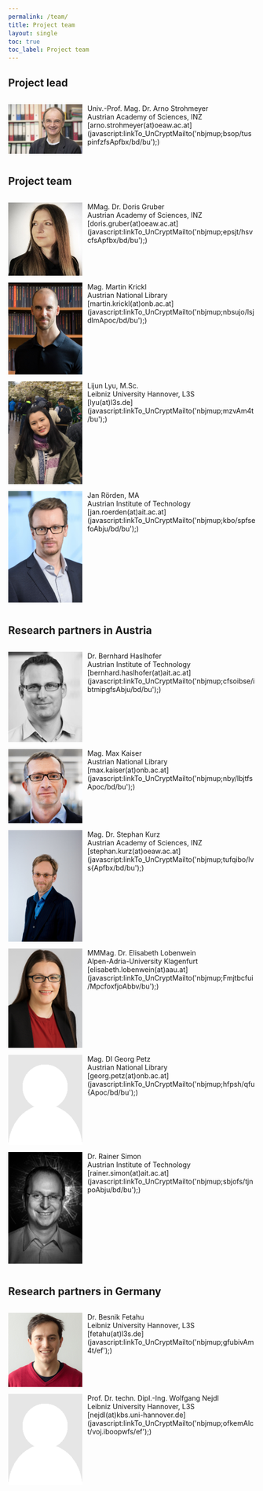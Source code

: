 ```yaml
---
permalink: /team/
title: Project team
layout: single
toc: true
toc_label: Project team
---
```


<script language="JavaScript" src="/_includes/unCryptMail.js" type="text/javascript"></script>

## Project lead

<div style="display:table; border-spacing: 0 1em;">

<div markdown="1" style="display:table-row;">
<img src="/images/team/UNI_Arno_Strohmeyer_06.jpg" alt="Portrait Arno Strohmeyer" style="width:30%; float:left; margin-right: 2%;">
Univ.-Prof. Mag. Dr. Arno Strohmeyer <a href="https://www.oeaw.ac.at/inz/personen/strohmeyer-arno/"><i class="fas fa-info-circle"></i></a><br>
Austrian Academy of Sciences, INZ<br>
[arno.strohmeyer(at)oeaw.ac.at](javascript:linkTo_UnCryptMailto('nbjmup;bsop/tuspinfzfsApfbx/bd/bu');)
</div>

</div>

## Project team

<div style="display:table; border-spacing: 0 1em;">

<div markdown="1" style="display:table-row;">
<img src="/images/team/Doris_Gruber.jpg" alt="Portrait Doris Gruber" style="width:30%; float:left; margin-right: 2%;">
MMag. Dr. Doris Gruber <a href="https://www.oeaw.ac.at/inz/personen/gruber-doris/"><i class="fas fa-info-circle"></i></a><br>
Austrian Academy of Sciences, INZ<br>
[doris.gruber(at)oeaw.ac.at](javascript:linkTo_UnCryptMailto('nbjmup;epsjt/hsvcfsApfbx/bd/bu');)
</div>

<div markdown="1" style="display:table-row">
<img src="/images/team/Martin_Krickl.jpg" alt="Portrait Martin Krickl" style="width:30%; float:left; margin-right: 2%;">
Mag. Martin Krickl <a href="https://www.onb.ac.at"><i class="fas fa-info-circle"></i></a><br>
Austrian National Library<br>
[martin.krickl(at)onb.ac.at](javascript:linkTo_UnCryptMailto('nbjmup;nbsujo/lsjdlmApoc/bd/bu');)
</div>

<div markdown="1" style="display:table-row">
<img src="/images/team/Lijun.jpg" alt="Portrait Lijun Liju" style="width:30%; float:left; margin-right: 2%;">
Lijun Lyu, M.Sc. <a href="https://www.l3s.de/en/user/lyu"><i class="fas fa-info-circle"></i></a><br>
Leibniz University Hannover, L3S<br>
[lyu(at)l3s.de](javascript:linkTo_UnCryptMailto('nbjmup;mzvAm4t/bu');)
</div>

<div markdown="1" style="display:table-row">
<img src="/images/team/roerden.jpg" alt="Portrait Jan Rörden" style="width:30%; float:left; margin-right: 2%;">
Jan Rörden, MA <a href="https://www.ait.ac.at/en/"><i class="fas fa-info-circle"></i></a><br>
Austrian Institute of Technology<br>
[jan.roerden(at)ait.ac.at](javascript:linkTo_UnCryptMailto('nbjmup;kbo/spfsefoAbju/bd/bu');)
</div>

</div>

## Research partners in Austria

<div style="display:table; border-spacing: 0 1em;">

<div markdown="1" style="display:table-row;">
<img src="/images/team/Halshofer_Bernhard.jpg" alt="Portrait Bernhard Haslhofer" style="width:30%; float:left; margin-right: 2%;">
Dr. Bernhard Haslhofer <a href="http://bernhardhaslhofer.info/"><i class="fas fa-info-circle"></i></a><br>
Austrian Institute of Technology<br>
[bernhard.haslhofer(at)ait.ac.at](javascript:linkTo_UnCryptMailto('nbjmup;cfsoibse/ibtmipgfsAbju/bd/bu');)
</div>

<div markdown="1" style="display:table-row;">
<img src="/images/team/Max-Kaiser-3.jpg" alt="Portrait Max Kaiser" style="width:30%; float:left; margin-right: 2%;">
Mag. Max Kaiser <a href="https://www.onb.ac.at/"><i class="fas fa-info-circle"></i></a><br>
Austrian National Library<br>
[max.kaiser(at)onb.ac.at](javascript:linkTo_UnCryptMailto('nbjmup;nby/lbjtfsApoc/bd/bu');)
</div>

<div markdown="1" style="display:table-row;">
<img src="/images/team/Kurz_Stephan.jpg" alt="Portrait Stephan Kurz" style="width:30%; float:left; margin-right: 2%;">
Mag. Dr. Stephan Kurz <a href="https://www.oeaw.ac.at/inz/personen/kurz-stephan/"><i class="fas fa-info-circle"></i></a><br>
Austrian Academy of Sciences, INZ<br>
[stephan.kurz(at)oeaw.ac.at](javascript:linkTo_UnCryptMailto('nbjmup;tufqibo/lvs{Apfbx/bd/bu');)
</div>

<div markdown="1" style="display:table-row;">
<img src="/images/team/Lobenwein_Elisabeth.jpg" alt="Portrait Elisabeth Lobenwein" style="width:30%; float:left; margin-right: 2%;">
MMMag. Dr. Elisabeth Lobenwein <a href="https://www.aau.at/geschichte/team/lobenwein-elisabeth/"><i class="fas fa-info-circle"></i></a><br>
Alpen-Adria-University Klagenfurt<br>
[elisabeth.lobenwein(at)aau.at](javascript:linkTo_UnCryptMailto('nbjmup;Fmjtbcfui/MpcfoxfjoAbbv/bu');)
</div>

<div markdown="1" style="display:table-row;">
<img src="/images/team/Portrait_placeholder.png" alt="Portrait Georg Petz" style="width:30%; float:left; margin-right: 2%;">
Mag. DI Georg Petz <a href="https://www.onb.ac.at/"><i class="fas fa-info-circle"></i></a><br>
Austrian National Library<br>
[georg.petz(at)onb.ac.at](javascript:linkTo_UnCryptMailto('nbjmup;hfpsh/qfu{Apoc/bd/bu');)
</div>

<div markdown="1" style="display:table-row;">
<img src="/images/team/simon-rainer.jpg" alt="Portrait Rainer Simon" style="width:30%; float:left; margin-right: 2%;">
Dr. Rainer Simon <a href="https://rsimon.github.io/"><i class="fas fa-info-circle"></i></a><br>
Austrian Institute of Technology<br>
[rainer.simon(at)ait.ac.at](javascript:linkTo_UnCryptMailto('nbjmup;sbjofs/tjnpoAbju/bd/bu');)
</div>

</div>

## Research partners in Germany

<div style="display:table; border-spacing: 0 1em;">

<div markdown="1" style="display:table-row;">
<img src="/images/team/Besnik_Fetahu.jpg" alt="Portrait Besnik Fetahu" style="width:30%; float:left; margin-right: 2%;">
Dr. Besnik Fetahu <a href="https://www.l3s.de/en/users/fetahu"><i class="fas fa-info-circle"></i></a><br>
Leibniz University Hannover, L3S<br>
[fetahu(at)l3s.de](javascript:linkTo_UnCryptMailto('nbjmup;gfubivAm4t/ef');)
</div>

<div markdown="1" style="display:table-row;">
<img src="/images/team/Portrait_placeholder.png" alt="Portrait Wolfgang Nejdl" style="width:30%; float:left; margin-right: 2%;">
Prof. Dr. techn. Dipl.-Ing. Wolfgang Nejdl <a href="https://www2.kbs.uni-hannover.de/nejdl.html"><i class="fas fa-info-circle"></i></a><br>
Leibniz University Hannover, L3S<br>
[nejdl(at)kbs.uni-hannover.de](javascript:linkTo_UnCryptMailto('nbjmup;ofkemAlct/voj.iboopwfs/ef');)
</div>

</div>